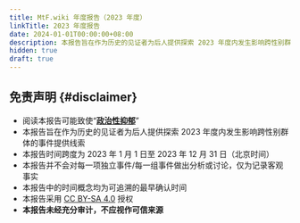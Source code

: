 ```yaml
---
title: MtF.wiki 年度报告（2023 年度）
linkTitle: 2023 年度报告
date: 2024-01-01T00:00:00+08:00
description: 本报告旨在作为历史的见证者为后人提供探索 2023 年度内发生影响跨性别群体的事件提供线索
hidden: true
draft: true
---
```


## 免责声明 {#disclaimer}

- 阅读本报告可能致使“**[政治性抑郁][emo]**”
- 本报告旨在作为历史的见证者为后人提供探索 2023 年度内发生影响跨性别群体的事件提供线索
- 本报告时间跨度为 2023 年 1 月 1 日至 2023 年 12 月 31 日（北京时间）
- 本报告并不会对每一项独立事件/每一组事件做出分析或讨论，仅为记录客观事实
- 本报告中的时间概念均为可追溯的最早确认时间
- 本报告采用 [CC BY-SA 4.0](https://creativecommons.org/licenses/by-sa/4.0/deed.zh) 授权
- **本报告未经充分审计，不应视作可信来源**

[emo]: https://chinadigitaltimes.net/chinese/678305.html
